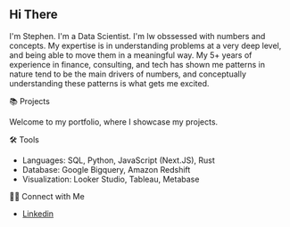 ## Hi There 

I'm Stephen. I'm a Data Scientist. I'm lw obssessed with numbers and concepts. My expertise is in understanding problems at a very deep level, and being able to move them in a meaningful way. My 5+ years of experience in finance, consulting, and tech has shown me patterns in nature tend to be the main drivers of numbers, and conceptually understanding these patterns is what gets me excited.

📚 Projects

Welcome to my portfolio, where I showcase my projects.

🛠️ Tools
- Languages: SQL, Python, JavaScript (Next.JS), Rust
- Database: Google Bigquery, Amazon Redshift
- Visualization: Looker Studio, Tableau, Metabase

👋🏻 Connect with Me
- [Linkedin](https://www.linkedin.com/in/stphnyao/)
